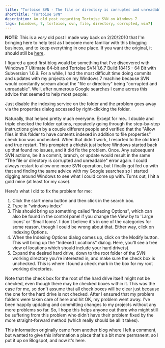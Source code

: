 ```yaml
---
title: "Tortoise SVN - The file or directory is corrupted and unreadable in Windows 7"
shortTitle: "Tortoise SVN"
description: An old post regarding Tortoise SVN on Windows 7
tags: [windows, 7, tortoise, svn, file, directory, corrupted, win7]
---
```


<strong>NOTE:</strong> This is a <em>very</em> old post I made way back on 2/20/2010 that I'm bringing here to help
test as I become more familiar with this blogging business, and to keep everything in one place. If you want the
original, it should still be [here](https://tomizechsterson.blogspot.com/2010/02/tortoise-svn-file-or-directory-is.html).

I figured a good first blog would be something that I've discovered with Windows 7 Ultimate 64-bit and Tortoise SVN
1.6.7 Build 18415 - 64 Bit with Subversion 1.6.9. For a while, I had the most difficult time doing commits and updates
with my projects on my Windows 7 machine because SVN would constantly scream about the "file or directory" being
"corrupted and unreadable". Well, after numerous Google searches I came across this advice that seemed to help most
people:

Just disable the indexing service on the folder and the problem goes away via the properties dialog accessed by
right-clicking the folder.

Naturally, that helped pretty much everyone. Except for me.. I double and triple checked the folder options, repeatedly
going through the step-by-step instructions given by a couple different people and verified that the "Allow files in
this folder to have contents indexed in addition to file properties" check box was unchecked. When that didn't work, I
resorted to the old tried and true restart. This prompted a chkdsk just before Windows started back up that found no
issues, and it did fix the problem. Once. Any subsequent SVN actions, be it a commit, branch, or update would result in
the same "The file or directory is corrupted and unreadable" error again. I could always restart to allow one more SVN
operation, but I finally got fed up with that and finding the same advice with my Google searches so I started digging
around Windows to see what I could come up with. Turns out, I hit a gold mine (at least for my case).

Here's what I did to fix the problem for me:
1. Click the start menu button and then click in the search box.
2. Type in "windows index"
3. This should bring up something called "Indexing Options", which can also be found in the control panel if you change
the View by to 'Large Icons' or 'Small Icons'. I don't believe it's in one of the categories for some reason, though I
could be wrong about that. Either way, click on Indexing Options.
4. When the Indexing Options dialog comes up, click on the Modify button. This will bring up the "Indexed Locations"
dialog. Here, you'll see a tree view of locations which should include your hard drive(s).
5. Expand the desired hard drive, down to the root folder of the SVN working directory you're interested in, and make
sure the check box is unchecked. This is where I found a check mark in the box for my root working directories.

Note that the check box for the root of the hard drive itself might not be checked, even though there may be checked
boxes within it. This was the case for me, so don't assume that all check boxes will be clear just because the one for
the hard drive is not checked. After I ensured that my problem folders were taken care of here and hit OK, my problem
went away. I've been happily updating and committing changes to my projects without any more problems so far. So, I
hope this helps anyone out there who might still be suffering from this problem who didn't have their problem fixed by
the more straight-forward method (which really should be all it takes).

This information originally came from another blog where I left a comment, but wanted to give this information a place
that's a bit more permanent, so I put it up on Blogspot, and now it's here.
